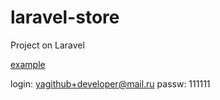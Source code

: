 # laravel-store

Project on Laravel

<a href="https://prod.dragoon.pw">example</a>

login: yagithub+developer@mail.ru
passw: 111111

